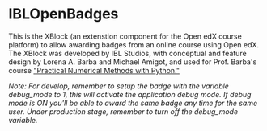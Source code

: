 IBLOpenBadges
=============

This is the XBlock (an extenstion component for the Open edX course platform) to allow awarding badges from an online course using Open edX. The XBlock was developed by IBL Studios, with conceptual and feature design by Lorena A. Barba and Michael Amigot, and used for Prof. Barba's course ["Practical Numerical Methods with Python."](http://openedx.seas.gwu.edu/courses/GW/MAE6286/2014_fall/about)

_Note: For develop, remember to setup the badge with the variable debug_mode to 1,
this will activate the application debug mode. If debug mode is ON you'll be able to 
award the same badge any time for the same user. Under production stage, remember
to turn off the debug_mode variable._

